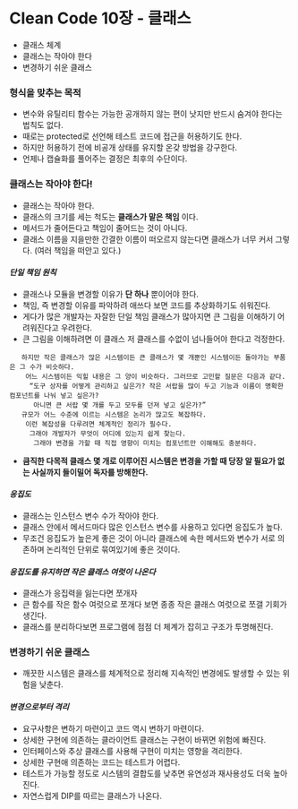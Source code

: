 # Clean Code 10장 - 클래스

- 클래스 체계
- 클래스는 작아야 한다
- 변경하기 쉬운 클래스

### 형식을 맞추는 목적

- 변수와 유틸리티 함수는 가능한 공개하지 않는 편이 낫지만 반드시 숨겨야 한다는 법칙도 없다.
- 때로는 protected로 선언해 테스트 코드에 접근을 허용하기도 한다.
- 하지만 허용하기 전에 비공개 상태를 유지할 온갖 방법을 강구한다.
- 언제나 캡슐화를 풀어주는 결정은 최후의 수단이다.

### 클래스는 작아야 한다!

- 클래스는 작아야 한다.
- 클래스의 크기를 세는 척도는 **클래스가 맡은 책임** 이다.
- 메서드가 줄어든다고 책임이 줄어드는 것이 아니다.
- 클래스 이름을 지을만한 간결한 이름이 떠오르지 않는다면 클래스가 너무 커서 그렇다. (여러 책임을 떠안고 있다.)

#### ***단일 책임 원칙***

- 클래스나 모듈을 변경할 이유가 **단 하나** 뿐이어야 한다.
- 책임, 즉 변경할 이유를 파악하려 애쓰다 보면 코드를 추상화하기도 쉬워진다.
- 게다가 많은 개발자는 자잘한 단일 책임 클래스가 많아지면 큰 그림을 이해하기 어려워진다고 우려한다.
- 큰 그림을 이해하려면 이 클래스 저 클래스를 수없이 넘나들어야 한다고 걱정한다.

```text
   하지만 작은 클래스가 많은 시스템이든 큰 클래스가 몇 개뿐인 시스템이든 돌아가는 부품은 그 수가 비슷하다.
    어느 시스템이든 익힐 내용은 그 양이 비슷하다. 그러므로 고민할 질문은 다음과 같다.
     “도구 상자를 어떻게 관리하고 싶은가? 작은 서랍을 많이 두고 기능과 이름이 명확한 컴포넌트를 나눠 넣고 싶은가?
      아니면 큰 서랍 몇 개를 두고 모두를 던져 넣고 싶은가?”
   규모가 어느 수준에 이르는 시스템은 논리가 많고도 복잡하다.
    이런 복잡성을 다루려면 체계적인 정리가 필수다.
     그래야 개발자가 무엇이 어디에 있는지 쉽게 찾는다.
      그래야 변경을 가할 때 직접 영향이 미치는 컴포넌트만 이해해도 충분하다.
```

- **큼직한 다목적 클래스 몇 개로 이루어진 시스템은 변경을 가할 때 당장 알 필요가 없는 사실까지 들이밀어 독자를 방해한다.**

#### ***응집도***

- 클래스는 인스턴스 변수 수가 작아야 한다.
- 클래스 안에서 메서드마다 많은 인스턴스 변수를 사용하고 있다면 응집도가 높다.
- 무조건 응집도가 높은게 좋은 것이 아니라 클래스에 속한 메서드와 변수가 서로 의존하며 논리적인 단위로 묶여있기에 좋은 것이다.

#### ***응집도를 유지하면 작은 클래스 여럿이 나온다***

- 클래스가 응집력을 잃는다면 쪼개자
- 큰 함수를 작은 함수 여럿으로 쪼개다 보면 종종 작은 클래스 여럿으로 쪼갤 기회가 생긴다.
- 클래스를 분리하다보면 프로그램에 점점 더 체계가 잡히고 구조가 투명해진다.

### 변경하기 쉬운 클래스

- 깨끗한 시스템은 클래스를 체계적으로 정리해 지속적인 변경에도 발생할 수 있는 위험을 낮춘다.

#### ***변경으로부터 격리***

- 요구사항은 변하기 마련이고 코드 역시 변하기 마련이다.
- 상세한 구현에 의존하는 클라이언트 클래스는 구현이 바뀌면 위험에 빠진다.
- 인터페이스와 추상 클래스를 사용해 구현이 미치는 영향을 격리한다.
- 상세한 구현애 의존하는 코드는 테스트가 어렵다.
- 테스트가 가능할 정도로 시스템의 결합도를 낮추면 유연성과 재사용성도 더욱 높아진다.
- 자연스럽게 DIP를 따르는 클래스가 나온다.
